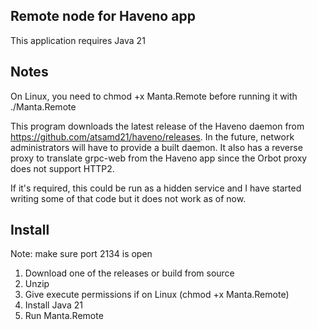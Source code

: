 ## Remote node for Haveno app
This application requires Java 21

## Notes
On Linux, you need to chmod +x Manta.Remote before running it with ./Manta.Remote

This program downloads the latest release of the Haveno daemon from https://github.com/atsamd21/haveno/releases. In the future, network administrators will have to provide a built daemon.
It also has a reverse proxy to translate grpc-web from the Haveno app since the Orbot proxy does not support HTTP2.

If it's required, this could be run as a hidden service and I have started writing some of that code but it does not work as of now.

## Install
Note: make sure port 2134 is open
1. Download one of the releases or build from source
2. Unzip
3. Give execute permissions if on Linux (chmod +x Manta.Remote)
4. Install Java 21
5. Run Manta.Remote